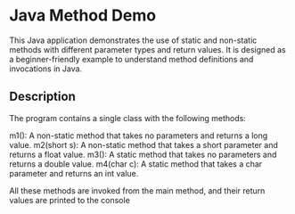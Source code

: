 # Java Method Demo

This Java application demonstrates the use of static and non-static methods with different parameter types and return values. It is designed as a beginner-friendly example to understand method definitions and invocations in Java.

## Description

The program contains a single class with the following methods:

m1(): A non-static method that takes no parameters and returns a long value.
m2(short s): A non-static method that takes a short parameter and returns a float value.
m3(): A static method that takes no parameters and returns a double value.
m4(char c): A static method that takes a char parameter and returns an int value.

All these methods are invoked from the main method, and their return values are printed to the console
